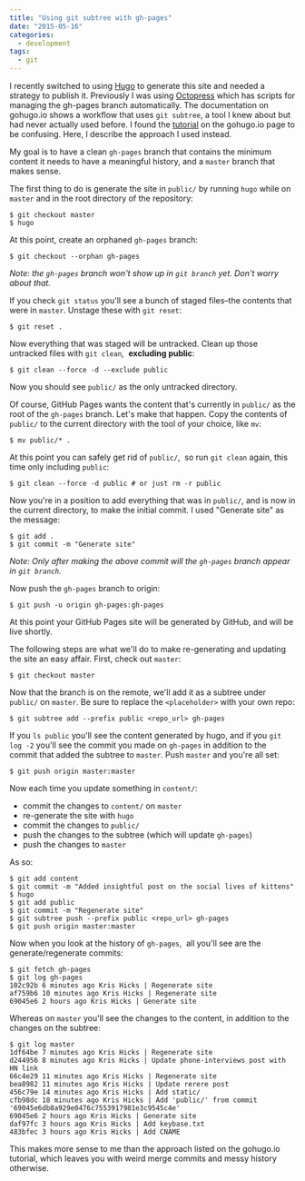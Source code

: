 ```yaml
---
title: "Using git subtree with gh-pages"
date: "2015-05-16"
categories:
  - development
tags:
  - git
---
```


I recently switched to using [Hugo](http://www.gohugo.io) to generate this site and needed a strategy to publish it. Previously I was using [Octopress](http://www.octopress.org) which has scripts for managing the gh-pages branch automatically. The documentation on gohugo.io shows a workflow that uses `git subtree`, a tool I knew about but had never actually used before. I found the [tutorial](http://gohugo.io/tutorials/github-pages-blog#configure-git-workflow:fcefb200141ace3e7bfd6542457b7a72) on the gohugo.io page to be confusing. Here, I describe the approach I used instead.

<!--more-->

My goal is to have a clean `gh-pages` branch that contains the minimum content it needs to have a meaningful history, and a `master` branch that makes sense.

The first thing to do is generate the site in `public/` by running `hugo` while on `master` and in the root directory of the repository:

    $ git checkout master
    $ hugo

At this point, create an orphaned `gh-pages` branch:

    $ git checkout --orphan gh-pages

*Note: the `gh-pages` branch won't show up in `git branch` yet. Don't worry about that.*

If you check `git status` you'll see a bunch of staged files–the contents that were in `master`. Unstage these with `git reset`:

    $ git reset .

Now everything that was staged will be untracked. Clean up those untracked files with `git clean`, &nbsp;**excluding public**:

    $ git clean --force -d --exclude public

Now you should see `public/` as the only untracked directory.

Of course, GitHub Pages wants the content that's currently in `public/` as the root of the `gh-pages` branch. Let's make that happen. Copy the contents of `public/` to the current directory with the tool of your choice, like `mv`:

    $ mv public/* .

At this point you can safely get rid of `public/`, &nbsp;so run `git clean` again, this time only including `public`:

    $ git clean --force -d public # or just rm -r public

Now you're in a position to add everything that was in `public/`, and is now in the current directory, to make the initial commit. I used "Generate site" as the message:

    $ git add .
    $ git commit -m "Generate site"

*Note: Only after making the above commit will the `gh-pages` branch appear in `git branch`.*

Now push the `gh-pages` branch to origin:

    $ git push -u origin gh-pages:gh-pages

At this point your GitHub Pages site will be generated by GitHub, and will be live shortly.

The following steps are what we'll do to make re-generating and updating the site an easy affair. First, check out `master`:

    $ git checkout master

Now that the branch is on the remote, we'll add it as a subtree under `public/` on `master`. Be sure to replace the `<placeholder>` with your own repo:

    $ git subtree add --prefix public <repo_url> gh-pages

If you `ls public` you'll see the content generated by hugo, and if you `git log -2` you'll see the commit you made on `gh-pages` in addition to the commit that added the subtree to `master`. Push `master` and you're all set:

    $ git push origin master:master

Now each time you update something in `content/`:

 * commit the changes to `content/` on `master`
 * re-generate the site with `hugo`
 * commit the changes to `public/` 
 * push the changes to the subtree (which will update `gh-pages`)
 * push the changes to `master`

As so:

    $ git add content
    $ git commit -m "Added insightful post on the social lives of kittens"
    $ hugo
    $ git add public
    $ git commit -m "Regenerate site"
    $ git subtree push --prefix public <repo_url> gh-pages
    $ git push origin master:master

Now when you look at the history of `gh-pages`, &nbsp;all you'll see are the generate/regenerate commits:

    $ git fetch gh-pages
    $ git log gh-pages
    102c92b 6 minutes ago Kris Hicks | Regenerate site
    af759b6 10 minutes ago Kris Hicks | Regenerate site
    69045e6 2 hours ago Kris Hicks | Generate site

Whereas on `master` you'll see the changes to the content, in addition to the changes on the subtree:

    $ git log master
    1df64be 7 minutes ago Kris Hicks | Regenerate site
    d244956 8 minutes ago Kris Hicks | Update phone-interviews post with HN link
    66c4e29 11 minutes ago Kris Hicks | Regenerate site
    bea8982 11 minutes ago Kris Hicks | Update rerere post
    456c79e 14 minutes ago Kris Hicks | Add static/
    cfb98dc 18 minutes ago Kris Hicks | Add 'public/' from commit '69045e6db8a929e0476c7553917981e3c9545c4e'
    69045e6 2 hours ago Kris Hicks | Generate site
    daf97fc 3 hours ago Kris Hicks | Add keybase.txt
    483bfec 3 hours ago Kris Hicks | Add CNAME

This makes more sense to me than the approach listed on the gohugo.io tutorial, which leaves you with weird merge commits and messy history otherwise.
